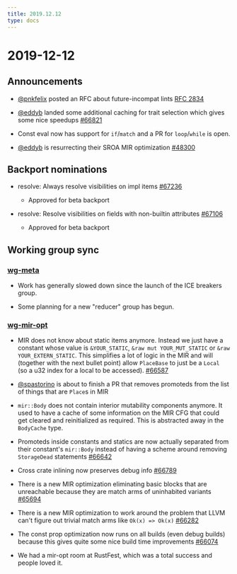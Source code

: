 ```yaml
---
title: 2019.12.12
type: docs
---
```


# 2019-12-12

## Announcements

- [@pnkfelix] posted an RFC about future-incompat lints [RFC 2834]

- [@eddyb] landed some additional caching for trait selection which gives some nice speedups [#66821]

- Const eval now has support for `if`/`match` and a PR for `loop`/`while` is open.

- [@eddyb] is resurrecting their SROA MIR optimization [#48300]

## Backport nominations

- resolve: Always resolve visibilities on impl items [#67236]
  - Approved for beta backport

- resolve: Resolve visibilities on fields with non-builtin attributes [#67106]
  - Approved for beta backport

## Working group sync

### [wg-meta]

- Work has generally slowed down since the launch of the ICE breakers group.

- Some planning for a new "reducer" group has begun.

### [wg-mir-opt]

- MIR does not know about static items anymore.
Instead we just have a constant whose value is `&YOUR_STATIC`, `&raw mut YOUR_MUT_STATIC` or `&raw YOUR_EXTERN_STATIC`.
This simplifies a lot of logic in the MIR and will (together with the next bullet point) allow `PlaceBase` to just be a `Local` (so a u32 index for a local to be accessed). [#66587]

- [@spastorino] is about to finish a PR that removes promoteds from the list of things that are `Place`s in MIR

- `mir::Body` does not contain interior mutability components anymore.
It used to have a cache of some information on the MIR CFG that could get cleared and reinitialized as required.
This is abstracted away in the `BodyCache` type.

- Promoteds inside constants and statics are now actually separated from their constant's `mir::Body` instead of having a scheme around removing `StorageDead` statements [#66642]

- Cross crate inlining now preserves debug info [#66789]

- There is a new MIR optimization eliminating basic blocks that are unreachable because they are match arms of uninhabited variants [#65694]

- There is a new MIR optimization to work around the problem that LLVM can't figure out trivial match arms like `Ok(x) => Ok(x)` [#66282]

- The const prop optimization now runs on all builds (even debug builds) because this gives quite some nice build time improvements [#66074]

- We had a mir-opt room at RustFest, which was a total success and people loved it.

[@eddyb]: https://github.com/eddyb
[@pnkfelix]: https://github.com/pnkfelix
[@spastorino]: https://github.com/spastorino
[#48300]: https://github.com/rust-lang/rust/pull/48300
[#65694]: https://github.com/rust-lang/rust/pull/65694
[#66074]: https://github.com/rust-lang/rust/pull/66074
[#66282]: https://github.com/rust-lang/rust/pull/66282
[#66587]: https://github.com/rust-lang/rust/pull/66587
[#66642]: https://github.com/rust-lang/rust/pull/66642
[#66789]: https://github.com/rust-lang/rust/pull/66789
[#66821]: https://github.com/rust-lang/rust/pull/66821
[#67106]: https://github.com/rust-lang/rust/pull/67106
[#67236]: https://github.com/rust-lang/rust/pull/67236
[RFC 2834]: https://github.com/rust-lang/rfcs/pull/2834
[wg-meta]: https://rust-lang.github.io/compiler-team/working-groups/meta/
[wg-mir-opt]: https://rust-lang.github.io/compiler-team/working-groups/mir-opt/
